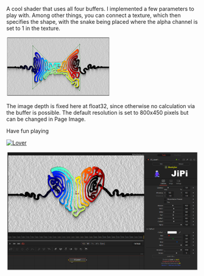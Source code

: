 A cool shader that uses all four buffers. I implemented a few parameters to play with. Among other things, you can connect a texture, which then specifies the shape, with the snake being placed where the alpha channel is set to 1 in the texture.

![Thumbnail](Lover_2y.png)


The image depth is fixed here at float32, since otherwise no calculation via the buffer is possible. The default resolution is set to 800x450 pixels but can be changed in Page Image.

Have fun playing


[![Lover](https://user-images.githubusercontent.com/78935215/155531303-950f901d-2797-4c5e-8def-9a7a22328bd0.gif)](https://www.shadertoy.com/view/fsjyR3 "View on Shadertoy.com")


[![Screenshot](Lover_screenshot.png)](Lover.fuse)